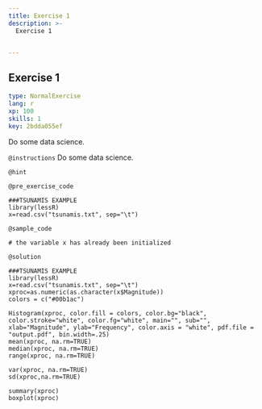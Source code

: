 ```yaml
---
title: Exercise 1
description: >-
  Exercise 1


---
```

## Exercise 1

```yaml
type: NormalExercise
lang: r
xp: 100
skills: 1
key: 2bdda055ef
```

Do some data science.

`@instructions`
Do some data science.

`@hint`


`@pre_exercise_code`
```{r}
###TSUNAMIS EXAMPLE
library(lessR)
x=read.csv("tsunamis.txt", sep="\t")
```
`@sample_code`
```{r}
# the variable x has already been initialized
```
`@solution`
```{r}
###TSUNAMIS EXAMPLE
library(lessR)
x=read.csv("tsunamis.txt", sep="\t")
xproc=as.numeric(as.character(x$Magnitude))
colors = c("#00b1ac")

Histogram(xproc, color.fill = colors, color.bg="black", color.stroke="white", color.fg="white", main="", sub="", xlab="Magnitude", ylab="Frequency", color.axis = "white", pdf.file = "output.pdf", bin.width=.25)
mean(xproc, na.rm=TRUE)
median(xproc, na.rm=TRUE)
range(xproc, na.rm=TRUE)

var(xproc, na.rm=TRUE)
sd(xproc,na.rm=TRUE)

summary(xproc)
boxplot(xproc)
```





